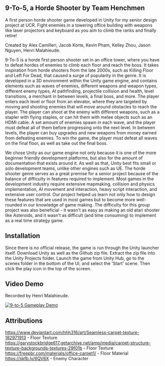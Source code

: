 ## 9-To-5, a Horde Shooter by Team Henchmen

A first person horde shooter game developed in Unity for my senior design project at UCR. Fight enemies in a towering office building with weapons like laser projectors and keyboard as you aim to climb the ranks and finally retire!

Created by Alex Camilleri, Jacob Korte, Kevin Pham, Kelley Zhou, Jason Nguyen, Henri Malahieude.

9-To-5 is a horde first person shooter set in an office tower, where you have to defeat hordes of enemies to climb each floor and reach the boss. It takes inspiration from horde shooters from the late 2000s, such as Killing Floor and Left For Dead, that caused a surge of popularity in the genre. 
It is developed in a 3D environment within the Unity game engine, and contains elements such as waves of enemies, different weapons and weapon types, different enemy types, AI pathfinding, projectile collision and health, level transitions, a merchant in between levels, a final boss, and more. 
The player enters each level or floor from an elevator, where they are targeted by moving and shooting enemies that will move around obstacles to reach the player. The player can shoot at the enemy with different weapons, such as a stapler with flying staples, or can hit them with melee objects such as an HDMI cable.
A set amount of enemies spawn in each wave, and the player must defeat all of them before progressing onto the next level. In between levels, the player can buy upgrades and new weapons from money earned from defeating enemies. To win the game, the player must defeat all waves on the final floor, as well as take out the final boss.

We chose Unity as our game engine not only because it is one of the more beginner friendly development platforms, but also for the amount of documentation that exists around it. As well as that, Unity best fits small or solo development teams, unlike other engines such as UE.
The horde shooter genre serves as a great premise for a senior project because of the balance of difficulty in features required to implement. Most games in the development industry require extensive mapmaking, collision and physics implementation, AI movement and interaction, heavy script interaction, and extensive user control. 
Our project helped us learn not only how to design these features that are used in most games but to become more well-rounded in our knowledge of game making. The difficulty for this group project was also beneficial - it wasn't as easy as making an old atari shooter like Asteroids, and it wasn't as difficult (and time consuming) to implement as a real time strategy game. 

## Installation
Since there is no official release, the game is run through the Unity launcher itself. Download Unity as well as the Github zip file. Extract the zip file into the Unity Projects folder. Launch the game from Unity Hub, go to the scenes folder in the bottom of the UI, and select the 'Start' scene. Then click the play icon in the top of the screen.

## Video Demo
Recorded by Henri Malahieude.

[![9-to-5 Gameplay Demo](https://img.youtube.com/vi/TQ41T_Mmb4o/0.jpg)](https://www.youtube.com/watch?v=TQ41T_Mmb4o)

## Attributions
https://www.deviantart.com/hhh316/art/Seamless-carpet-texture-182971913	- Floor Texture 
https://garystockbridge617.getarchive.net/amp/media/carpet-structure-texture-backgrounds-textures-29f01b - Floor Texture 
https://freepbr.com/materials/office-carpet1/	- Floor Material 
https://skfb.ly/6QV6X	- Enemy Character 
